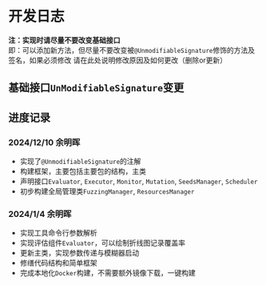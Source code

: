 # 开发日志
**注：实现时请尽量不要改变基础接口**
<br>
即：可以添加新方法，但尽量不要改变被`@UnmodifiableSignature`修饰的方法及签名，如果必须修改
请在此处说明修改原因及如何更改（删除or更新）
## 基础接口`UnModifiableSignature`变更


## 进度记录
### 2024/12/10   余明晖
- 实现了`@UnmodifiableSignature`的注解
- 构建框架，主要包括主要包的结构，主类
- 声明接口`Evaluator`, `Executor`, `Monitor`, `Mutation`, `SeedsManager`, `Scheduler`
- 初步构建全局管理类`FuzzingManager`, `ResourcesManager`

### 2024/1/4   余明晖
- 实现工具命令行参数解析
- 实现评估组件`Evaluator`，可以绘制折线图记录覆盖率
- 更新主类，实现参数传递与模糊器启动
- 修缮代码结构和简单框架
- 完成本地化`Docker`构建，不需要额外镜像下载，一键构建
